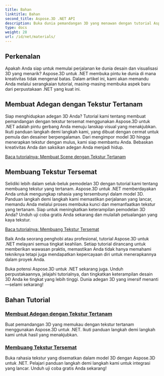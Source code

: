 ```yaml
---
title: Bahan
linktitle: Bahan
second_title: Aspose.3D .NET API
description: Buka dunia pemandangan 3D yang menawan dengan tutorial Aspose.3D untuk .NET. Belajar membuat pemandangan menakjubkan dan menjelajahi tekstur yang tertanam dengan mudah.
type: docs
weight: 28
url: /id/net/materials/
---
```

## Perkenalan

Apakah Anda siap untuk memulai perjalanan ke dunia desain dan visualisasi 3D yang menarik? Aspose.3D untuk .NET membuka pintu ke dunia di mana kreativitas tidak mengenal batas. Dalam artikel ini, kami akan memandu Anda melalui serangkaian tutorial, masing-masing membuka aspek baru dari perpustakaan .NET yang kuat ini.

## Membuat Adegan dengan Tekstur Tertanam

Siap menghidupkan adegan 3D Anda? Tutorial kami tentang membuat pemandangan dengan tekstur tersemat menggunakan Aspose.3D untuk .NET adalah pintu gerbang Anda menuju lanskap visual yang menakjubkan. Ikuti panduan langkah demi langkah kami, yang dibuat dengan cermat untuk pemula dan desainer berpengalaman. Dari mengimpor model 3D hingga menerapkan tekstur dengan mulus, kami siap membantu Anda. Bebaskan kreativitas Anda dan saksikan adegan Anda menjadi hidup.

[Baca tutorialnya: Membuat Scene dengan Tekstur Tertanam](./create-scene-embedded-texture/)

## Membuang Tekstur Tersemat

Selidiki lebih dalam seluk-beluk pemodelan 3D dengan tutorial kami tentang membuang tekstur yang tertanam. Aspose.3D untuk .NET memberdayakan Anda untuk mengungkap rahasia yang tersembunyi dalam model 3D. Panduan langkah demi langkah kami memastikan perjalanan yang lancar, memandu Anda melalui proses membuka kunci dan memanfaatkan tekstur yang tertanam. Siap untuk meningkatkan keterampilan pemodelan 3D Anda? Unduh uji coba gratis Anda sekarang dan mulailah petualangan yang kaya tekstur.

[Baca tutorialnya: Membuang Tekstur Tersemat](./dump-embedded-textures/)

Baik Anda seorang penghobi atau profesional, tutorial Aspose.3D untuk .NET melayani semua tingkat keahlian. Setiap tutorial dirancang untuk memberikan wawasan praktis, memastikan Anda tidak hanya memahami tekniknya tetapi juga mendapatkan kepercayaan diri untuk menerapkannya dalam proyek Anda.

Buka potensi Aspose.3D untuk .NET sekarang juga. Unduh perpustakaannya, jelajahi tutorialnya, dan tingkatkan keterampilan desain 3D Anda ke tingkat yang lebih tinggi. Dunia adegan 3D yang imersif menanti—selami sekarang!
## Bahan Tutorial
### [Membuat Adegan dengan Tekstur Tertanam](./create-scene-embedded-texture/)
Buat pemandangan 3D yang memukau dengan tekstur tertanam menggunakan Aspose.3D untuk .NET. Ikuti panduan langkah demi langkah kami untuk hasil yang menakjubkan.
### [Membuang Tekstur Tersemat](./dump-embedded-textures/)
Buka rahasia tekstur yang disematkan dalam model 3D dengan Aspose.3D untuk .NET. Pelajari panduan langkah demi langkah kami untuk integrasi yang lancar. Unduh uji coba gratis Anda sekarang!